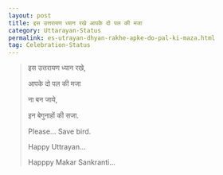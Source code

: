 ```yaml
---
layout: post
title: इस उत्तरायण ध्यान रखे आपके दो पल की मजा
category: Uttarayan-Status
permalink: es-utrayan-dhyan-rakhe-apke-do-pal-ki-maza.html
tag: Celebration-Status
---
```

> इस उत्तरायण ध्यान रखे,
> 
> आपके दो पल की मजा
> 
> ना बन जाये,
> 
> इन बेगुनाहों की सजा.
> 
> Please… Save bird.
> 
> Happy Uttrayan…
> 
> Happpy Makar Sankranti…
